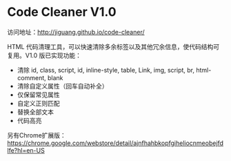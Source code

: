 Code Cleaner V1.0
============

访问地址：http://jiguang.github.io/code-cleaner/

HTML 代码清理工具，可以快速清除多余标签以及其他冗余信息，使代码结构可复用。V1.0 版已实现功能：

* 清除 id, class, script, id, inline-style, table, Link, img, script, br, html-comment, blank
* 清除自定义属性（回车自动补全）
* 仅保留常见属性
* 自定义正则匹配
* 替换全部文本
* 代码高亮

另有Chrome扩展版：https://chrome.google.com/webstore/detail/ajnfhahbkopfgiheliocnmeobejfdlfe?hl=en-US
